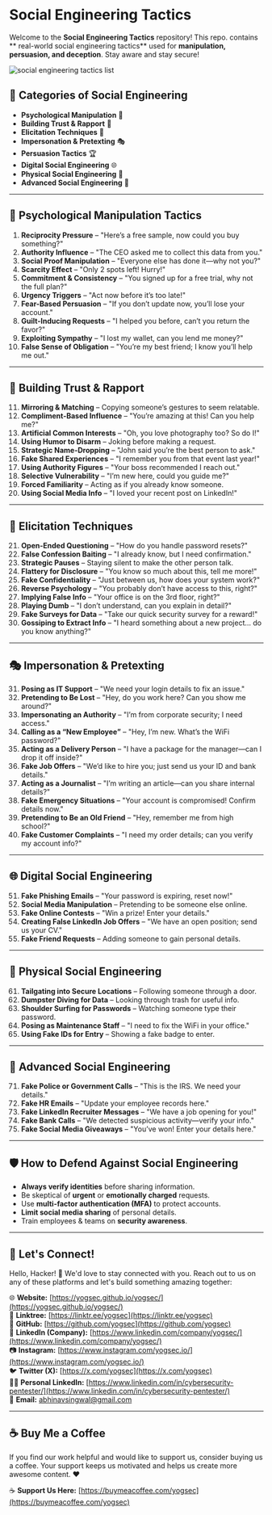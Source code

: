 # Social Engineering Tactics

Welcome to the **Social Engineering Tactics** repository! This repo. contains ** real-world social engineering tactics** used for **manipulation, persuasion, and deception**. Stay aware and stay secure!

![social engineering tactics list](https://media1.giphy.com/media/v1.Y2lkPTc5MGI3NjExOTcwdTMyem01YTJxaG5yM2I0bGNkOXEweDFuenR6aXI0dmFlNjd1dSZlcD12MV9pbnRlcm5hbF9naWZfYnlfaWQmY3Q9Zw/mSXSC0vivvygw/giphy.gif)

## 📌 Categories of Social Engineering
- **Psychological Manipulation** 🧠
- **Building Trust & Rapport** 🤝
- **Elicitation Techniques** 🎯
- **Impersonation & Pretexting** 🎭
- **Persuasion Tactics** 🏆
- **Digital Social Engineering** 🌐
- **Physical Social Engineering** 🏢
- **Advanced Social Engineering** 🚨

---

## 🧠 Psychological Manipulation Tactics
1. **Reciprocity Pressure** – "Here’s a free sample, now could you buy something?"
2. **Authority Influence** – "The CEO asked me to collect this data from you."
3. **Social Proof Manipulation** – "Everyone else has done it—why not you?"
4. **Scarcity Effect** – "Only 2 spots left! Hurry!"
5. **Commitment & Consistency** – "You signed up for a free trial, why not the full plan?"
6. **Urgency Triggers** – "Act now before it’s too late!"
7. **Fear-Based Persuasion** – "If you don’t update now, you’ll lose your account."
8. **Guilt-Inducing Requests** – "I helped you before, can’t you return the favor?"
9. **Exploiting Sympathy** – "I lost my wallet, can you lend me money?"
10. **False Sense of Obligation** – "You’re my best friend; I know you’ll help me out."

---

## 🤝 Building Trust & Rapport
11. **Mirroring & Matching** – Copying someone’s gestures to seem relatable.
12. **Compliment-Based Influence** – "You’re amazing at this! Can you help me?"
13. **Artificial Common Interests** – "Oh, you love photography too? So do I!"
14. **Using Humor to Disarm** – Joking before making a request.
15. **Strategic Name-Dropping** – "John said you’re the best person to ask."
16. **Fake Shared Experiences** – "I remember you from that event last year!"
17. **Using Authority Figures** – "Your boss recommended I reach out."
18. **Selective Vulnerability** – "I’m new here, could you guide me?"
19. **Forced Familiarity** – Acting as if you already know someone.
20. **Using Social Media Info** – "I loved your recent post on LinkedIn!"

---

## 🎯 Elicitation Techniques
21. **Open-Ended Questioning** – "How do you handle password resets?"
22. **False Confession Baiting** – "I already know, but I need confirmation."
23. **Strategic Pauses** – Staying silent to make the other person talk.
24. **Flattery for Disclosure** – "You know so much about this, tell me more!"
25. **Fake Confidentiality** – "Just between us, how does your system work?"
26. **Reverse Psychology** – "You probably don’t have access to this, right?"
27. **Implying False Info** – "Your office is on the 3rd floor, right?"
28. **Playing Dumb** – "I don’t understand, can you explain in detail?"
29. **Fake Surveys for Data** – "Take our quick security survey for a reward!"
30. **Gossiping to Extract Info** – "I heard something about a new project… do you know anything?"

---

## 🎭 Impersonation & Pretexting
31. **Posing as IT Support** – "We need your login details to fix an issue."
32. **Pretending to Be Lost** – "Hey, do you work here? Can you show me around?"
33. **Impersonating an Authority** – "I’m from corporate security; I need access."
34. **Calling as a “New Employee”** – "Hey, I’m new. What’s the WiFi password?"
35. **Acting as a Delivery Person** – "I have a package for the manager—can I drop it off inside?"
36. **Fake Job Offers** – "We’d like to hire you; just send us your ID and bank details."
37. **Acting as a Journalist** – "I’m writing an article—can you share internal details?"
38. **Fake Emergency Situations** – "Your account is compromised! Confirm details now."
39. **Pretending to Be an Old Friend** – "Hey, remember me from high school?"
40. **Fake Customer Complaints** – "I need my order details; can you verify my account info?"

---

## 🌐 Digital Social Engineering
51. **Fake Phishing Emails** – "Your password is expiring, reset now!"
52. **Social Media Manipulation** – Pretending to be someone else online.
53. **Fake Online Contests** – "Win a prize! Enter your details."
54. **Creating False LinkedIn Job Offers** – "We have an open position; send us your CV."
55. **Fake Friend Requests** – Adding someone to gain personal details.

---

## 🏢 Physical Social Engineering
61. **Tailgating into Secure Locations** – Following someone through a door.
62. **Dumpster Diving for Data** – Looking through trash for useful info.
63. **Shoulder Surfing for Passwords** – Watching someone type their password.
64. **Posing as Maintenance Staff** – "I need to fix the WiFi in your office."
65. **Using Fake IDs for Entry** – Showing a fake badge to enter.

---

## 🚨 Advanced Social Engineering
71. **Fake Police or Government Calls** – "This is the IRS. We need your details."
72. **Fake HR Emails** – "Update your employee records here."
73. **Fake LinkedIn Recruiter Messages** – "We have a job opening for you!"
74. **Fake Bank Calls** – "We detected suspicious activity—verify your info."
75. **Fake Social Media Giveaways** – "You’ve won! Enter your details here."

---

## 🛡️ How to Defend Against Social Engineering
- **Always verify identities** before sharing information.
- Be skeptical of **urgent** or **emotionally charged** requests.
- Use **multi-factor authentication (MFA)** to protect accounts.
- **Limit social media sharing** of personal details.
- Train employees & teams on **security awareness**.

---

## 🌟 Let's Connect!

Hello, Hacker! 👋 We'd love to stay connected with you. Reach out to us on any of these platforms and let's build something amazing together:

🌐 **Website:** [https://yogsec.github.io/yogsec/](https://yogsec.github.io/yogsec/)  
📜 **Linktree:** [https://linktr.ee/yogsec](https://linktr.ee/yogsec)  
🔗 **GitHub:** [https://github.com/yogsec](https://github.com/yogsec)  
💼 **LinkedIn (Company):** [https://www.linkedin.com/company/yogsec/](https://www.linkedin.com/company/yogsec/)  
📷 **Instagram:** [https://www.instagram.com/yogsec.io/](https://www.instagram.com/yogsec.io/)  
🐦 **Twitter (X):** [https://x.com/yogsec](https://x.com/yogsec)  
👨‍💼 **Personal LinkedIn:** [https://www.linkedin.com/in/cybersecurity-pentester/](https://www.linkedin.com/in/cybersecurity-pentester/)  
📧 **Email:** abhinavsingwal@gmail.com

---

## ☕ Buy Me a Coffee

If you find our work helpful and would like to support us, consider buying us a coffee. Your support keeps us motivated and helps us create more awesome content. ❤️

☕ **Support Us Here:** [https://buymeacoffee.com/yogsec](https://buymeacoffee.com/yogsec)
